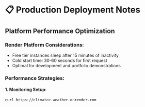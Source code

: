# 📋 Production Deployment Notes

## Platform Performance Optimization

### Render Platform Considerations:
- Free tier instances sleep after 15 minutes of inactivity
- Cold start time: 30-60 seconds for first request
- Optimal for development and portfolio demonstrations

### Performance Strategies:

#### 1. Monitoring Setup:
```bash
curl https://climatee-weather.onrender.com